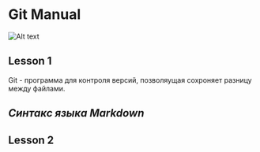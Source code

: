 # Git Manual 

![Alt text](https://upload.wikimedia.org/wikipedia/commons/thumb/e/e0/Git-logo.svg/1200px-Git-logo.svg.png "a title")

## Lesson 1 
Git - программа для контроля версий, позволяущая сохроняет разницу между файлами. 

## ***Синтакс языка Markdown***




## Lesson 2